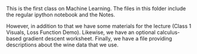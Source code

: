 This is the first class on Machine Learning. The files in this folder include the regular ipython notebook and the Notes.

However, in addition to that we have some materials for the lecture (Class 1 Visuals, Loss Function Demo). Likewise, we have an optional calculus-based gradient descent worksheet. Finally, we have a file providing descriptions about the wine data that we use.

